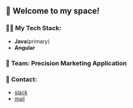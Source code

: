 ## 👋 Welcome to my space!

### 👨‍💻 **My Tech Stack**:  

- **Java**(primary)
- **Angular**
### 👥 **Team**: Precision Marketing Application
### 💬 **Contact**: 
- [slack](https://corelogic.enterprise.slack.com/archives/D04Q7R2RN8H)
- [mail](mailto:mmakarenko@corelogic.com)

